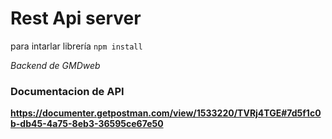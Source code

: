 # Rest Api server

para intarlar librería
```npm install```

*Backend de GMDweb*


### Documentacion de API 
**https://documenter.getpostman.com/view/1533220/TVRj4TGE#7d5f1c0b-db45-4a75-8eb3-36595ce67e50**
